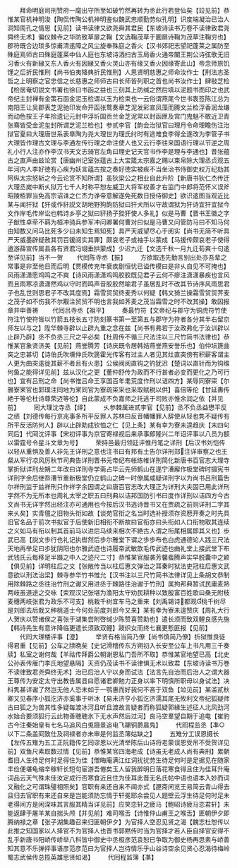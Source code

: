 <!-- { "loadSidebar": true } -->
　　拜命明庭司刑赞府一麾出守所至如破竹然再转为丞此行若登仙矣【竝见前】恭惟某官机神明浚【陶侃传陶公机神明鉴似魏武忠顺勤劳似孔明】识度端凝治已治人洞知周孔之情思【见前】读书读律又欲尧舜其君民【东坡诗读书万卷不读律致君尧舜终无术】徧仪棘寺之华防致草扉之鞠【文选鞠茂草于圜扉诗鞠为茂草注鞠穷也】郡符既合边琐多惊甫清逺障之风尘旋奉殊庭之香火【汉书郊祀志望祀蓬莱之属防至殊庭焉师古曰殊庭蓬莱中仙人庭也东坡诗洒扫古玉局香火通帝闉王荆公诗弦歌无旧习香火有新縁又东人香火有因縁又香火灵山亦有缘又香火因缘寄此山】帝念师旅饥馑之后折民惟刑【尚书伯夷降典折民惟刑】人思贤明慈惠之师命汝作士【刑法志圣哲之上明察之官忠信之长慈惠之师师古曰长师皆列职之首也尚书汝作士】肆敡芝检【检居奄切説文书署也徐曰书函之益也三刻其上防缄之然后填以泥题书而印之也武帝纪主封禅有金策石函金泥玉检谓以玉为检束也一云俗谓燕尾今世书袠签陈江总为南阳王让吴郡表芝泥驰印发命开函张鹜奏章芝泥发彩宣凤藻而腾文兰检浮香润龙缣而动色按王子年拾遗记元封中浮圻国贡兰金芝泥常以封函匣及宫门鬼魅不敢近卫青张骞皆受金泥玺封所谓芝泥兰检也】参贰李官【韵会治狱官曰理月令命理瞻伤注治狱官夏曰大理唐世系表臯陶为尧大理世为理氏纣时有逃难食李得全遂改为李管子书大理皆作理古文理与李通左传行理之命注使人也又云行李往来国语行理以节逆之周礼小行人注亦作李汉书天文志骑官左角曰理史记天官书作李是理与李通也】昔张蕴古之直声由兹论赏【唐幽州记室张蕴古上大宝箴太宗嘉之赐以束帛除大理丞贞观五年河内人李好徳有心疾为妖言蕴古按之奏好徳实被疾不当坐治书侍御史权万纪劾其阿纵太宗怒斩之今云论赏不知所谓】虽狄梁公之相业自此升阶【新唐书狄仁杰传迁大理丞嵗中断乆狱万七千人时称平恕左威卫大将军权善才右监门中郎将范怀义误斧昭陵栢罪当免高宗诏诛之仁杰力诤帝意解遂免死数日授侍御史】欲识逺图当观近比某与闻犴狱【犴或作豻説文胡地野狗韵防狱曰犴犬所以守故谓狱为犴诗宜犴宜狱今文作岸毛传岸讼也韩诗乡亭之狱曰豻扬子狴犴使人多礼】似是马曹【晋书王徽之字子猷性卓荦不羁为桓冲骑兵参军冲问卿署何曹对曰似是马曹又问管防马曰不知马何由知数又问马比死多少曰未知生焉知死】具严天威望尽心于阅实【尚书无简不听具严天威墨辟疑赦其罚百锾阅实其罪】颇哀老子或袖手以蒙成【马援传颇哀老子使得遨游薛宣传属县各有贤君冯翊垂拱蒙成】少迟九迁【文选千秋一月九迁荀爽十句逺至详见前】当不一贺
　　代囘陈寺丞【振】
　　方欲取违先勤言别出处亦吾辈之常事是非至他日而后明【贾模传充年衰疾剧恒忧已谥传模曰是非乆自见不可掩也】风雨潇潇愿鸡鸣之不爽【诗风雨潇潇鸡鸣胶胶既见君子云何不瘳注潇潇暴疾也言风而且雨寒凉潇潇然鸡以守时而鸣声音胶胶然喻君子虽居乱时不改其节诗序风雨思君子也乱世则思君子不改其度焉】霜雪贸贸终麦秀以何疑【韩文猗兰操霜雪贸贸荠麦之茂子如不伤我不尔觏注贸贸不明也言我如荠麦之茂当霜雪之时不改其操】敢因报章并申善祷
　　代囘吕寺丞【祖平】
　　奏最竹符【文帝纪与郡守为铜虎符竹使符注竹使符皆以竹箭五枝长五寸防刻篆书第一至第五与郡守为符者各分其半右留京师左以与之】陞华棘寺辟以止辟九重之念在兹【尚书有弗若于汝政弗化于汝训辟以止辟乃辟】丞不负丞三尺之平必矣【杜周传不循三尺法注以三尺竹简书法律也】恭惟某官象贤济美【见前】燕誉腾芳【诗庆既令居韩姞燕誉燕安誉乐也】伯仲埙篪曲突之忠甚切【诗伯氏吹壎仲氏吹篪霍光传客有过主人者见其灶直突傍有积薪客谓主人更为曲突逺徙其薪不者且有火患】公侯阀阅直钩之钓犹迟【楚词以直针而为钩维何鱼之能得详见前】兹从汉化之更【董仲舒传为政而不行甚者必变而更化之乃可行也】宜有吕刑之命【尚书惟吕命王享国百年耄荒度作刑以诘四方】某辱同寮寀【尔雅寮宷官也郭璞注同地为宷同官为寮疏寀采也采取赋税以供】喜倍等伦【甘延夀传絶于等伦杜诗尊荣迈等伦】自此蒙成不负嘉师之托逃于司败亦惟余润之依【并见前】
　　囘大理沈寺丞【绎】
　　乆参棘属进贰李官【见前】丞不负丞益懋平反之绩【刘德传每行京兆事多所平反罪人苏林曰反音幡幡罪人辞使从轻也隽不疑传有所平反活防何人】辟以止辟助成钦恤之仁【见上条】某有幸为寮未遑趋庆【末四句同后】代囘沈评事【宋初评事为京官寄禄视后来承事郎隆兴二年诏评事以八员为额以雷霆号令星斗文章为号】
　　荣持邑最归领廷评惟丹笔之详刑【后汉书刘恺传以轻从重惧及善人非先王详刑之意也注书曰有邦有土告尔详刑郑注详审察之也王粲从军行凉风厉秋节司典告详刑晋书元帝纪布帐练帷详刑简化新唐书百官志大理寺掌折狱详刑龙朔二年改曰详刑寺学斋占毕云先师鹤山在遂宁漕廨作极堂碑时摄宪书详刑字余后继忝漕节重新极堂仍立鹤山之碑一时僚属咸疑详刑字以为尚书吕刑篇吿尔祥刑监于兹祥刑只作祥字余因谓之曰唐百官志改大理正为详刑大夫固已用此详刑字然不为无所本也周礼太宰之职五曰刑典以诘邦国防引书曰度作详刑以诘四方今古文尚书无详字然出经注亦可通用也今按后汉书选诗晋书又在贾疏之前则详刑二字其来乆矣】实青氊之旧物头衔如故【谈苑官衔之名当时选补授须存资厯开奏之时先具旧官名品于前次书拟官于后使新旧相衔不断故曰官衔亦曰头衔如人口衔物取其连续之义如马有衔以制其首前马以进后马续来相次不絶古人谓之衔尾相属即其义也】歩武已高【説文歩行也礼记执辔然后歩尔雅堂下谓之歩歩布也白虎通德论人践三尺法天地再举足曰歩犹阴阳也尔雅武迹也诗履帝武敏歆毛传武迹也曲礼堂上接武堂下布武钱氏云每移足半蹑之中人之迹尺二寸】恭惟某官服袭芳馨蜚腾声实早脱囊中之颖【俱见前】详明柱后之文【张敞传当以柱后惠文弹治之耳秦时狱法吏冠柱后惠文武意欲以刑法治梁】棘寺参华竹书惟允【汉书注以三尺竹简书法律详见上条胡文恭制用除棘路之丞往治竹刑之谳又用进丞于棘路往治谳于竹刑】属拘邦典暂试民庸麦熟两岐虽道途之交咏【束观汉记张堪为渔阳太守劝民耕种以致殷富百姓歌曰桑无附枝麦穗两岐张君为政乐不可支】桃栽千树宜车马之重来【刘禹锡诗都观桃千树尽是刘郎去后栽又种桃道士今何处前度刘郎今又来】某有幸为寮未遑赞庆【周礼大行人贺庆以赞诸侯之喜张于湖集尝附啓缄少陈赞喜赞助也】遣长须而致双鲤良感先施【韩诗先生有意许降临更遣长须致双鲤】跂织女而终七襄更慙匪报【见前】
　　代囘大理楼评事【澄】
　　举贤有格当简乃僚【尚书慎简乃僚】折狱惟良徒得君重【见前】公车之牍晩矣【史记滑稽传东方朔初入长安至公车上书凡用三千奏牍】私室之谢何哉【羊祜传拜爵公朝谢恩私门吾所不取】恭惟某官地望已高【北史公孙表传雁门李氏地望悬隔】天资仍茂读书不读律惧无术以致君【东坡诗读书万巻不读律致君尧舜终无术】治已后治人宁以身而试法【法言先自治而后治人之谓大器王尊传为安定太守出教告属县曰愿诸君卿勉力正身以率下明慎所职母以身试法】决科隽甚详谳了然岂无他人恐未如于一鹗惠而好我何不吝于双鱼【竝见前】某滥贰秋卿又见春序小狐汔济亦奚事于听冰【易未济亨小狐汔济濡其尾无攸利文帝纪狐疑师古曰狐之为兽其性多疑每渡冰河且听且渡故言疑者而称狐疑郭縁生述征人北风劲河水始合要须狐行云此物善聴聴氷下无水声然后过河】良马空羣望自期于追电【崔豹古今注秦始皇有七名马追风白兎蹑景追电飞翮铜爵晨鳬】
　　代囘程监丞【凖○以下二条盖囘致仕及祠禄者亦未审是何监丞簿姑缺之】
　　五雉分工误恩摄长【左传五雉为五工正阮籍传乞囘谬恩以光清举陈后山诗将老蒙误恩受吊不受贺详见前】双鱼尺素取数过情【见前】恭惟某官四海老成【诗虽无老成人尚有典刑】累朝耆旧人生待足何时足得住为佳【僧晦庵满江红词扰扰劳生待足何时是足据见在随家丰俭便堪龟缩辛稼轩长短句宦游吾倦矣玉人留我醉明日落花寒食得且住为佳耳升庵词品云天气殊未佳汝定成行否寒食近且住为佳耳此晋无名氏帖中语也语本入妙而词又融化之可谓珠璧相照矣】官职有来还自来不闻亦式【遯斋闲览王易简云青山得去且归去官职有来还自来是岂能须防忘情于轩冕耶余尝见人题壁云浮生待足何时足未老得间方是闲深味其言服其精当详见前】应笑恋轩之疲马【鲍昭诗疲马恋君轩】未能返肆于屠羊某自揣头颅【并见前】难司喉舌【诗惟仲山甫王之喉舌】匪朝伊夕即腾纳禄之章【张子湖集趣召来归匪朝伊夕】为官择人空忍见贤之渴【魏志杜恕传以此推之知国家以人择官不为官择人也晋书郭黙传时当为官择才若人臣自择官安得不乱乎新唐书阳峤传峤举八科皆中御史中丞桓彦范袁恕已争取为御史杨再思素与峤善知其意不乐弹抨事语彦范彦范曰为官择人岂待情乐乎山谷诗空余见贤心忍渴待梅岭蜀志武侯传总揽英雄思贤如渴】
　　代囘程监簿【凖】
